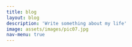 ```yaml
---
title: blog
layout: blog
description: 'Write something about my life'
image: assets/images/pic07.jpg
nav-menu: true
---
```



